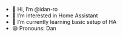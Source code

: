 - 👋 Hi, I’m @idan-ro
- 👀 I’m interested in Home Assistant
- 🌱 I’m currently learning basic setup of HA
- 😄 Pronouns: Dan

<!---
idan-ro/idan-ro is a ✨ special ✨ repository because its `README.md` (this file) appears on your GitHub profile.
You can click the Preview link to take a look at your changes.
--->
